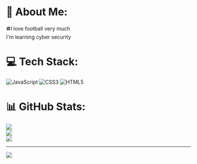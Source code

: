 # 💫 About Me:
⚽️I love football very much<br> I'm learning cyber security


# 💻 Tech Stack:
![JavaScript](https://img.shields.io/badge/javascript-%23323330.svg?style=for-the-badge&logo=javascript&logoColor=%23F7DF1E) 
![CSS3](https://img.shields.io/badge/css3-%231572B6.svg?style=for-the-badge&logo=css3&logoColor=white)
![HTML5](https://img.shields.io/badge/html5-%23E34F26.svg?style=for-the-badge&logo=html5&logoColor=white) 


# 📊 GitHub Stats:
![](https://github-readme-stats.vercel.app/api?username=HalilibrahimTurkmen&theme=dark&hide_border=false&include_all_commits=false&count_private=false)<br/>
![](https://github-readme-streak-stats.herokuapp.com/?user=HalilibrahimTurkmen&theme=dark&hide_border=false)<br/>
![](https://github-readme-stats.vercel.app/api/top-langs/?username=HalilibrahimTurkmen&theme=dark&hide_border=false&include_all_commits=false&count_private=false&layout=compact)

---
[![](https://visitcount.itsvg.in/api?id=HalilibrahimTurkmen&icon=0&color=0)](https://visitcount.itsvg.in)

<!-- Proudly created with GPRM ( https://gprm.itsvg.in ) -->
